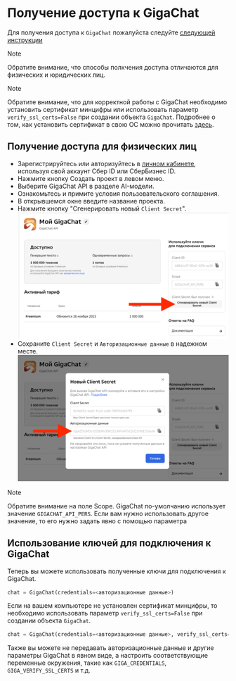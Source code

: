 # Получение доступа к GigaChat

Для получения доступа к `GigaChat` пожалуйста следуйте [следующей инструкции](https://developers.sber.ru/docs/ru/gigachat/api/integration)

> [!NOTE]
> Обратите внимание, что способы полкчения доступа отличаются для физических и юридических лиц.

> [!NOTE]
> Обратите внимание, что для корректной работы с GigaChat необходимо установить сертификат минцифры или использовать параметр `verify_ssl_certs=False` при создании объекта `GigaChat`.
> Подробнее о том, как установить сертификат в свою ОС можно прочитать [здесь](https://developers.sber.ru/docs/ru/gigachat/certificates).

## Получение доступа для физических лиц

- Зарегистрируйтесь или авторизуйтесь в [личном кабинете](https://developers.sber.ru/studio/login), используя свой аккаунт Сбер ID или СберБизнес ID.
- Нажмите кнопку Создать проект в левом меню.
- Выберите GigaChat API в разделе AI-модели.
- Ознакомьтесь и примите условия пользовательского соглашения.
- В открывшемся окне введите название проекта.
- Нажмите кнопку "Сгенерировать новый `Client Secret`".
  ![Создание нового Client Secret](docs/extras/integrations/chat/giga_reg_cs.png?raw=true)
- Сохраните `Client Secret` и `Авторизационные данные` в надежном месте.
  ![Сохранение ключей](docs/extras/integrations/chat/giga_reg_cs_2.png?raw=true)

> [!NOTE]
> Обратите внимание на поле Scope. GigaChat по-умолчанию использует значение `GIGACHAT_API_PERS`. Если вам нужно использовать другое значение, то его нужно задать явно с помощью параметра 

## Использование ключей для подключения к GigaChat

Теперь вы можете использовать полученные ключи для подключения к GigaChat.

```py
chat = GigaChat(credentials=<авторизационные данные>)
```

Если на вашем компьютере не установлен сертификат минцифры, то необходимо использовать параметр `verify_ssl_certs=False` при создании объекта `GigaChat`.

```py
chat = GigaChat(credentials=<авторизационные данные>, verify_ssl_certs=False)
```

Также вы можете не передавать авторизационные данные и другие параметры GigaChat в явном виде, а настроить соответствующие переменные окружения, такие как `GIGA_CREDENTIALS`, `GIGA_VERIFY_SSL_CERTS` и т.д.